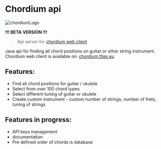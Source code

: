 # Chordium api
![chordiumLogo](https://github.com/user-attachments/assets/de68632d-38a5-4e24-82e7-2ae4ffdc2e27)

**!!! BETA VERSION !!!**
> Api server for [chordium web client](https://github.com/TTLES33/chordium-client)

Java api for finding all chord positions on guitar or other string instrument.
Chordium web client is available on: [chordium.ttles.eu](https://github.com/TTLES33/chordium)


## Features:
 - Find all chord positions for guitar / ukulele
 - Select from over 100 chord types
 - Select different tuning of guitar or ukulele
 - Create custom instrument - custom number of strings, number of frets, tuning of strings

## Features in progress:
 - API keys management
 - documentation
 - Pre defined order of chords is database
